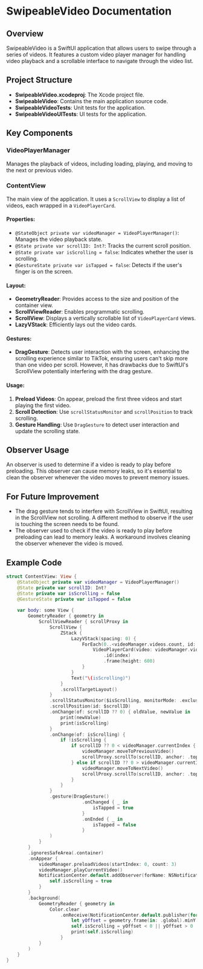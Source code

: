 # SwipeableVideo Documentation

## Overview
SwipeableVideo is a SwiftUI application that allows users to swipe through a series of videos. It features a custom video player manager for handling video playback and a scrollable interface to navigate through the video list.

## Project Structure
- **SwipeableVideo.xcodeproj**: The Xcode project file.
- **SwipeableVideo**: Contains the main application source code.
- **SwipeableVideoTests**: Unit tests for the application.
- **SwipeableVideoUITests**: UI tests for the application.

## Key Components
### VideoPlayerManager
Manages the playback of videos, including loading, playing, and moving to the next or previous video.

### ContentView
The main view of the application. It uses a `ScrollView` to display a list of videos, each wrapped in a `VideoPlayerCard`.

#### Properties:
- `@StateObject private var videoManager = VideoPlayerManager()`: Manages the video playback state.
- `@State private var scrollID: Int?`: Tracks the current scroll position.
- `@State private var isScrolling = false`: Indicates whether the user is scrolling.
- `@GestureState private var isTapped = false`: Detects if the user's finger is on the screen.

#### Layout:
- **GeometryReader**: Provides access to the size and position of the container view.
- **ScrollViewReader**: Enables programmatic scrolling.
- **ScrollView**: Displays a vertically scrollable list of `VideoPlayerCard` views.
- **LazyVStack**: Efficiently lays out the video cards.

#### Gestures:
- **DragGesture**: Detects user interaction with the screen, enhancing the scrolling experience similar to TikTok, ensuring users can't skip more than one video per scroll. However, it has drawbacks due to SwiftUI's ScrollView potentially interfering with the drag gesture.

#### Usage:
1. **Preload Videos**: On appear, preload the first three videos and start playing the first video.
2. **Scroll Detection**: Use `scrollStatusMonitor` and `scrollPosition` to track scrolling.
3. **Gesture Handling**: Use `DragGesture` to detect user interaction and update the scrolling state.

## Observer Usage
An observer is used to determine if a video is ready to play before preloading. This observer can cause memory leaks, so it's essential to clean the observer whenever the video moves to prevent memory issues.

## For Future Improvement
- The drag gesture tends to interfere with ScrollView in SwiftUI, resulting in the ScrollView not scrolling. A different method to observe if the user is touching the screen needs to be found.
- The observer used to check if the video is ready to play before preloading can lead to memory leaks. A workaround involves cleaning the observer whenever the video is moved.

## Example Code
```swift
struct ContentView: View {
    @StateObject private var videoManager = VideoPlayerManager()
    @State private var scrollID: Int?
    @State private var isScrolling = false
    @GestureState private var isTapped = false
    
    var body: some View {
        GeometryReader { geometry in
            ScrollViewReader { scrollProxy in
                ScrollView {
                    ZStack {
                        LazyVStack(spacing: 0) {
                            ForEach(0..<videoManager.videos.count, id: \.self) { index in
                                VideoPlayerCard(video: videoManager.videos[index], videoManager: videoManager)
                                    .id(index)
                                    .frame(height: 600)
                            }
                        }
                        Text("\(isScrolling)")
                    }
                    .scrollTargetLayout()
                }
                .scrollStatusMonitor($isScrolling, monitorMode: .exclusion)
                .scrollPosition(id: $scrollID)
                .onChange(of: scrollID ?? 0) { oldValue, newValue in
                    print(newValue)
                    print(isScrolling)
                }
                .onChange(of: isScrolling) {
                    if !isScrolling {
                        if scrollID ?? 0 < videoManager.currentIndex {
                            videoManager.moveToPreviousVideo()
                            scrollProxy.scrollTo(scrollID, anchor: .top)
                        } else if scrollID ?? 0 > videoManager.currentIndex {
                            videoManager.moveToNextVideo()
                            scrollProxy.scrollTo(scrollID, anchor: .top)
                        }
                    }
                }
                .gesture(DragGesture()
                            .onChanged { _ in
                                isTapped = true
                            }
                            .onEnded { _ in
                                isTapped = false
                            }
                )
            }
        }
        .ignoresSafeArea(.container)
        .onAppear {
            videoManager.preloadVideos(startIndex: 0, count: 3)
            videoManager.playCurrentVideo()
            NotificationCenter.default.addObserver(forName: NSNotification.Name(rawValue: "UIScrollViewDidScrollNotification"), object: nil, queue: .main) { _ in
                self.isScrolling = true
            }
        }
        .background(
            GeometryReader { geometry in
                Color.clear
                    .onReceive(NotificationCenter.default.publisher(for: NSNotification.Name(rawValue: "UIScrollViewDidScrollNotification"))) { _ in
                        let yOffset = geometry.frame(in: .global).minY
                        self.isScrolling = yOffset < 0 || yOffset > 0
                        print(self.isScrolling)
                    }
            }
        )
    }
}
```
